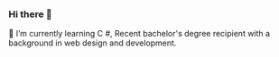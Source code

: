 ### Hi there 👋
🌱 I’m currently learning C #, Recent bachelor's degree recipient with a background in web design and development.

<!--
**sumitsliet18/sumitsliet18** is a ✨ _special_ ✨ repository because its `README.md` (this file) appears on your GitHub profile.
